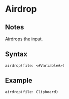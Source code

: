 # Airdrop

## Notes
Airdrops the input.

## Syntax

```
airdrop(file: <#Variable#>)
```

## Example
```
airdrop(file: Clipboard)
```